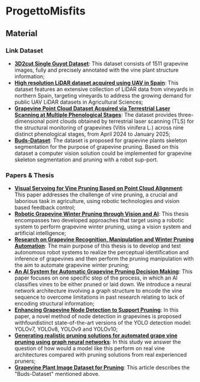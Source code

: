 # ProgettoMisfits

## Material
### Link Dataset
- [**3D2cut Single Guyot Dataset**](https://zenodo.org/records/7679898): This dataset consists of 1511 grapevine images, fully and precisely annotated with the vine plant structure information;
- [**High resolution LiDAR dataset acquired using UAV in Spain**](https://zenodo.org/records/8113105): This dataset features an extensive collection of LiDAR data from vineyards in northern Spain, targeting vineyards to address the growing demand for public UAV LiDAR datasets in Agricultural Sciences;
- [**Grapevine Point Cloud Dataset Acquired via Terrestrial Laser Scanning at Multiple Phenological Stages**](https://zenodo.org/records/16751664?utm_source=chatgpt.com): The dataset provides three-dimensional point clouds obtained by terrestrial laser scanning (TLS) for the structural monitoring of grapevines (Vitis vinifera L.) across nine distinct phenological stages, from April 2024 to January 2025;
- [**Buds-Dataset**](https://github.com/humain-lab/Buds-Dataset/tree/main): The dataset is proposed for grapevine plants skeleton segmentation for the purpose of grapevine pruning. Based on this dataset a computer vision solution could be implemented for grapevine skeleton segmentation and pruning with a robot sup-port.

### Papers & Thesis
- [**Visual Servoing for Vine Pruning Based on Point Cloud Alignment**](https://github.com/PietroMiloTasinato/ProgettoMisfits/blob/main/material/papers/Visual%20Servoing%20for%20Vine%20Pruning%20Based%20on%20Point%20Cloud%20Alignment.pdf): This paper addresses the challenge of vine pruning, a crucial and laborious task in agriculture, using robotic technologies and vision based feedback control;
- [**Robotic Grapevine Winter Pruning through Vision and AI**](https://github.com/PietroMiloTasinato/ProgettoMisfits/blob/main/material/papers/Robotic%20Grapevine%20Winter%20Pruning%20through.pdf): This thesis encompasses two developed approaches that target using a robotic system to perform grapevine winter pruning, using a vision system and artificial intelligence;
- [**Research on Grapevine Recognition, Manipulation and Winter Pruning Automation**](https://github.com/PietroMiloTasinato/ProgettoMisfits/blob/main/material/papers/Research%20on%20Grapevine%20Recognition.pdf): The main purpose of this thesis is to develop and test autonomous robot systems to realize the perceptual identification and inference of grapevines and then perform the pruning manipulation with the aim to automate grapevine winter pruning;
- [**An AI System for Automatic Grapevine Pruning Decision Making**](https://github.com/PietroMiloTasinato/ProgettoMisfits/blob/main/material/papers/An%20AI%20System%20for%20Automatic%20Grapevine%20Pruning%20Decision%20Making.pdf): This paper focuses on one specific step of the process, in which an AI classifies vines to be either pruned or laid down. We introduce a neural network architecture involving a graph structure to encode the vine sequence to overcome limitations in past research relating to lack of encoding structural information;
- [**Enhancing Grapevine Node Detection to Support Pruning**](https://github.com/PietroMiloTasinato/ProgettoMisfits/blob/main/material/papers/Enhancing%20Grapevine%20Node%20Detection%20to%20Support%20Pruning.pdf): In this paper, a novel method of node detection in grapevines is proposed withfourdistinct state-of-the-art versions of the YOLO detection model: YOLOv7, YOLOv8, YOLOv9 and YOLOv10;
- [**Generating realistic pruning solutions for automated grape vine pruning using graph neural networks**](https://github.com/PietroMiloTasinato/ProgettoMisfits/blob/main/material/papers/Generating%20realistic%20pruning%20solutions%20for%20automated%20grape%20vine%20pruning.pdf): In this study we answer the question of how would a model like this perform on real vine architectures compared with pruning solutions from real experienced pruners;
- [**Grapevine Plant Image Dataset for Pruning**](https://github.com/PietroMiloTasinato/ProgettoMisfits/blob/main/material/papers/Grapevine%20Plant%20Image%20Dataset%20for%20Pruning.pdf): This article describes the "Buds-Dataset" mentioned above.
